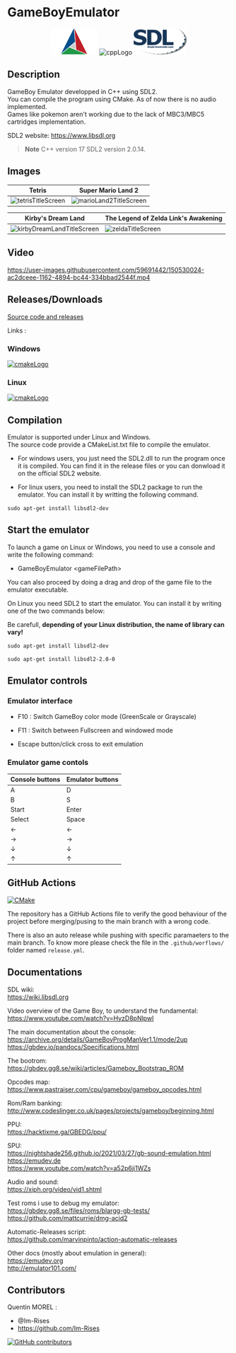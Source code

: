 # GameBoyEmulator

<p align="center">
      <img src="README_files/Logos/cmake_logo.png" alt="cmakeLogo" style="height:60px;"/>
      <img src="https://img.shields.io/badge/C%2B%2B-00599C?style=for-the-badge&logo=c%2B%2B&logoColor=white" alt="cppLogo" style="height:60px;"/>
      <img src="README_files/Logos/SDL2_logo.png" alt="cmakeLogo" style="height:60px;"/>
</p>

## Description

GameBoy Emulator developped in C++ using SDL2.  
You can compile the program using CMake.
As of now there is no audio implemented.  
Games like pokemon aren't working due to the lack of MBC3/MBC5 cartridges implementation.  

SDL2 website:
<https://www.libsdl.org>

> **Note**
> C++ version 17
> SDL2 version 2.0.14.

<!--
> **Warning**
> Note here
-->

## Images

| Tetris | Super Mario Land 2 |
| --- | --- |
| ![tetrisTitleScreen](https://user-images.githubusercontent.com/59691442/150528557-720e411d-2e16-4cc0-9817-167364169358.png) | ![marioLand2TitleScreen](https://user-images.githubusercontent.com/59691442/150528763-29bdaaf0-ca37-4a76-87d7-290d40da1065.png) |

| Kirby's Dream Land | The Legend of Zelda Link's Awakening |
| --- | --- |
| ![kirbyDreamLandTitleScreen](https://user-images.githubusercontent.com/59691442/150528769-c1abc87b-6fae-4989-9481-b69ba493fecc.png) | ![zeldaTitleScreen](https://user-images.githubusercontent.com/59691442/150528776-c72dec37-00a2-42eb-aa3c-4cea48577342.png) |

## Video  

<https://user-images.githubusercontent.com/59691442/150530024-ac2dceee-1162-4894-bc44-334bbad2544f.mp4>

## Releases/Downloads

[Source code and releases](https://github.com/Im-Rises/GameBoyEmulator/releases)

Links :

### Windows

<a href="https://github.com/Im-Rises/GameBoyEmulator/files/7921719/GameBoyEmulator-0.6-windows.zip"><img src="https://img.shields.io/badge/Windows-0078D6?style=for-the-badge&logo=windows&logoColor=white" alt="cmakeLogo" style="height:40px;"/></a>

### Linux

<a href="https://github.com/Im-Rises/GameBoyEmulator/files/7921720/GameBoyEmulator-0.6-linux.zip"><img src="https://img.shields.io/badge/Linux-FCC624?style=for-the-badge&logo=linux&logoColor=black" alt="cmakeLogo" style="height:40px;"/></a>

## Compilation  

Emulator is supported under Linux and Windows.  
The source code provide a CMakeList.txt file to compile the emulator.  

- For windows users, you just need the SDL2.dll to run the program once it is compiled. You can find it in the release files or you can donwload it on the official SDL2 website.

- For linux users, you need to install the SDL2 package to run the emulator. You can install it by writting the following command.  

```shell
sudo apt-get install libsdl2-dev
```

## Start the emulator

To launch a game on Linux or Windows, you need to use a console and write the following command:

- GameBoyEmulator \<gameFilePath\>

You can also proceed by doing a drag and drop of the game file to the emulator executable.

On Linux you need SDL2 to start the emulator. You can install it by writing one of the two commands below:

Be carefull, **depending of your Linux distribution, the name of library can vary!**  

```shell
sudo apt-get install libsdl2-dev
```

```shell
sudo apt-get install libsdl2-2.0-0  
```

## Emulator controls

### Emulator interface

- F10 : Switch GameBoy color mode (GreenScale or Grayscale)

- F11 : Switch between Fullscreen and windowed mode

- Escape button/click cross to exit emulation

### Emulator game contols

|  Console buttons  | Emulator buttons   |
|--- |--- |
| A  | D  |
| B  | S  |
| Start   | Enter |
| Select  | Space |
| ←  | ←  |
| →  | →  |
| ↓  | ↓  |
| ↑  | ↑  |

## GitHub Actions

[![CMake](https://github.com/Im-Rises/GameBoyEmulator/actions/workflows/cmake.yml/badge.svg?branch=main)](https://github.com/Im-Rises/GameBoyEmulator/actions/workflows/cmake.yml)

The repository has a GitHub Actions file to verify the good behaviour of the project before merging/pusing to the main branch with a wrong code.

There is also an auto release while pushing with specific paramaeters to the main branch. To know more please check the file in the `.github/worflows/` folder named `release.yml`.

## Documentations  

SDL wiki:  
<https://wiki.libsdl.org>  

Video overview of the Game Boy, to understand the fundamental:  
<https://www.youtube.com/watch?v=HyzD8pNlpwI>  

The main documentation about the console:  
<https://archive.org/details/GameBoyProgManVer1.1/mode/2up>  
<https://gbdev.io/pandocs/Specifications.html>

The bootrom:  
<https://gbdev.gg8.se/wiki/articles/Gameboy_Bootstrap_ROM>  

Opcodes map:  
<https://www.pastraiser.com/cpu/gameboy/gameboy_opcodes.html>  

Rom/Ram banking:  
<http://www.codeslinger.co.uk/pages/projects/gameboy/beginning.html>  

PPU:  
<https://hacktixme.ga/GBEDG/ppu/>  

SPU:  
<https://nightshade256.github.io/2021/03/27/gb-sound-emulation.html>  
<https://emudev.de>  
<https://www.youtube.com/watch?v=a52p6ji1WZs>  

Audio and sound:  
<https://xiph.org/video/vid1.shtml>

Test roms i use to debug my emulator:  
<https://gbdev.gg8.se/files/roms/blargg-gb-tests/>  
<https://github.com/mattcurrie/dmg-acid2>  

Automatic-Releases script:  
<https://github.com/marvinpinto/action-automatic-releases>

Other docs (mostly about emulation in general):  
<https://emudev.org>    
<http://emulator101.com/>

## Contributors

Quentin MOREL :

- @Im-Rises
- <https://github.com/Im-Rises>

[![GitHub contributors](https://contrib.rocks/image?repo=Im-Rises/GameBoyEmulator)](https://github.com/Im-Rises/GameBoyEmulator/graphs/contributors)
